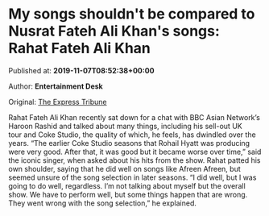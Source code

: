 
# My songs shouldn't be compared to Nusrat Fateh Ali Khan's songs: Rahat Fateh Ali Khan

Published at: **2019-11-07T08:52:38+00:00**

Author: **Entertainment Desk**

Original: [The Express Tribune](https://tribune.com.pk/story/2095298/4-songs-shouldnt-compared-nusrat-fateh-ali-khans-songs-rahat-fateh-ali-khan/)

Rahat Fateh Ali Khan recently sat down for a chat with BBC Asian Network’s Haroon Rashid and talked about many things, including his sell-out UK tour and Coke Studio, the quality of which, he feels, has dwindled over the years.
“The earlier Coke Studio seasons that Rohail Hyatt was producing were very good. After that, it was good but it became worse over time,” said the iconic singer, when asked about his hits from the show. Rahat patted his own shoulder, saying that he did well on songs like Afreen Afreen, but seemed unsure of the song selection in later seasons. “I did well, but I was going to do well, regardless. I’m not talking about myself but the overall show. We have to perform well, but some things happen that are wrong. They went wrong with the song selection,” he explained.
